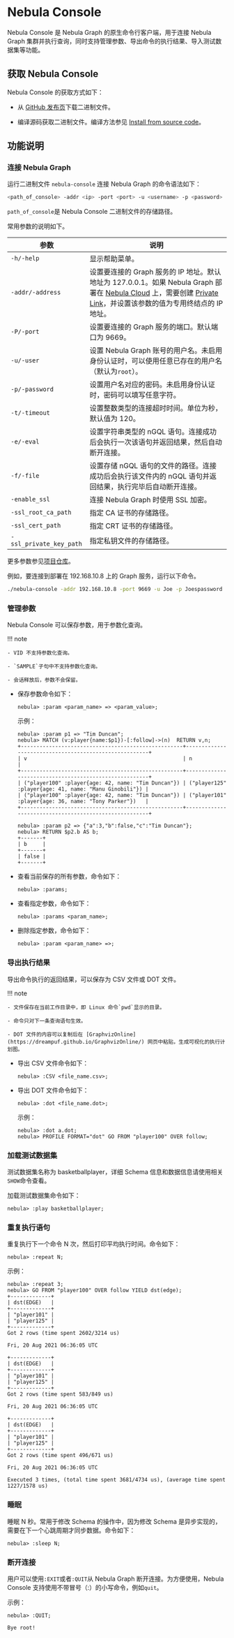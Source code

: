 # Nebula Console

Nebula Console 是 Nebula Graph 的原生命令行客户端，用于连接 Nebula Graph 集群并执行查询，同时支持管理参数、导出命令的执行结果、导入测试数据集等功能。

## 获取 Nebula Console

Nebula Console 的获取方式如下：

<!-- - 直接从 Nebula Graph 安装路径的 `bin` 目录中获取二进制文件 `nebula-console`。-->

- 从 [GitHub 发布页](https://github.com/vesoft-inc/nebula-console/releases "the nebula-console Releases page")下载二进制文件。

- 编译源码获取二进制文件。编译方法参见 [Install from source code](https://github.com/vesoft-inc/nebula-console#from-source-code)。

## 功能说明

### 连接 Nebula Graph

运行二进制文件 `nebula-console` 连接 Nebula Graph 的命令语法如下：

```bash
<path_of_console> -addr <ip> -port <port> -u <username> -p <password>
```

`path_of_console`是 Nebula Console 二进制文件的存储路径。

常用参数的说明如下。

| 参数 | 说明 |
| - | - |
| `-h/-help` | 显示帮助菜单。 |
| `-addr/-address` | 设置要连接的 Graph 服务的 IP 地址。默认地址为 127.0.0.1。如果 Nebula Graph 部署在 [Nebula Cloud](https://docs.nebula-graph.com.cn/2.6.2/nebula-cloud/1.what-is-cloud/) 上，需要创建 [Private Link](https://docs.nebula-graph.com.cn/2.6.2/nebula-cloud/5.solution/5.2.connection-configuration-and-use)，并设置该参数的值为专用终结点的 IP 地址。 |
| `-P/-port` | 设置要连接的 Graph 服务的端口。默认端口为 9669。|
| `-u/-user` | 设置 Nebula Graph 账号的用户名。未启用身份认证时，可以使用任意已存在的用户名（默认为`root`）。 |
| `-p/-password` | 设置用户名对应的密码。未启用身份认证时，密码可以填写任意字符。 |
| `-t/-timeout`  | 设置整数类型的连接超时时间。单位为秒，默认值为 120。 |
| `-e/-eval` | 设置字符串类型的 nGQL 语句。连接成功后会执行一次该语句并返回结果，然后自动断开连接。 |
| `-f/-file` | 设置存储 nGQL 语句的文件的路径。连接成功后会执行该文件内的 nGQL 语句并返回结果，执行完毕后自动断开连接。 |
| `-enable_ssl` | 连接 Nebula Graph 时使用 SSL 加密。 |
| `-ssl_root_ca_path` | 指定 CA 证书的存储路径。 |
| `-ssl_cert_path` | 指定 CRT 证书的存储路径。 |
| `-ssl_private_key_path` | 指定私钥文件的存储路径。 |

更多参数参见[项目仓库](https://github.com/vesoft-inc/nebula-console/tree/{{console.branch}})。

例如，要连接到部署在 192.168.10.8 上的 Graph 服务，运行以下命令。

```bash
./nebula-console -addr 192.168.10.8 -port 9669 -u Joe -p Joespassword
```

### 管理参数

Nebula Console 可以保存参数，用于参数化查询。

!!! note

    - VID 不支持参数化查询。

    - `SAMPLE`子句中不支持参数化查询。

    - 会话释放后，参数不会保留。

- 保存参数命令如下：

  ```ngql
  nebula> :param <param_name> => <param_value>;
  ```

  示例：

  ```ngql
  nebula> :param p1 => "Tim Duncan";
  nebula> MATCH (v:player{name:$p1})-[:follow]->(n)  RETURN v,n;
  +----------------------------------------------------+-------------------------------------------------------+
  | v                                                  | n                                                     |
  +----------------------------------------------------+-------------------------------------------------------+
  | ("player100" :player{age: 42, name: "Tim Duncan"}) | ("player125" :player{age: 41, name: "Manu Ginobili"}) |
  | ("player100" :player{age: 42, name: "Tim Duncan"}) | ("player101" :player{age: 36, name: "Tony Parker"})   |
  +----------------------------------------------------+-------------------------------------------------------+

  nebula> :param p2 => {"a":3,"b":false,"c":"Tim Duncan"};
  nebula> RETURN $p2.b AS b;
  +-------+
  | b     |
  +-------+
  | false |
  +-------+
  ```

- 查看当前保存的所有参数，命令如下：

  ```ngql
  nebula> :params;
  ```

- 查看指定参数，命令如下：

  ```ngql
  nebula> :params <param_name>;
  ```

- 删除指定参数，命令如下：

  ```ngql
  nebula> :param <param_name> =>;
  ```

### 导出执行结果

导出命令执行的返回结果，可以保存为 CSV 文件或 DOT 文件。

!!! note

    - 文件保存在当前工作目录中，即 Linux 命令`pwd`显示的目录。

    - 命令只对下一条查询语句生效。

    - DOT 文件的内容可以复制后在 [GraphvizOnline](https://dreampuf.github.io/GraphvizOnline/) 网页中粘贴，生成可视化的执行计划图。

- 导出 CSV 文件命令如下：

  ```ngql
  nebula> :CSV <file_name.csv>;
  ```

- 导出 DOT 文件命令如下：

  ```ngql
  nebula> :dot <file_name.dot>;
  ```

  示例：

  ```ngql
  nebula> :dot a.dot;
  nebula> PROFILE FORMAT="dot" GO FROM "player100" OVER follow;
  ```

### 加载测试数据集

测试数据集名称为 basketballplayer，详细 Schema 信息和数据信息请使用相关`SHOW`命令查看。

加载测试数据集命令如下：

```ngql
nebula> :play basketballplayer;
```

### 重复执行语句

重复执行下一个命令 N 次，然后打印平均执行时间。命令如下：

```ngql
nebula> :repeat N;
```

示例：

```ngql
nebula> :repeat 3;
nebula> GO FROM "player100" OVER follow YIELD dst(edge);
+-------------+
| dst(EDGE)   |
+-------------+
| "player101" |
| "player125" |
+-------------+
Got 2 rows (time spent 2602/3214 us)

Fri, 20 Aug 2021 06:36:05 UTC

+-------------+
| dst(EDGE)   |
+-------------+
| "player101" |
| "player125" |
+-------------+
Got 2 rows (time spent 583/849 us)

Fri, 20 Aug 2021 06:36:05 UTC

+-------------+
| dst(EDGE)   |
+-------------+
| "player101" |
| "player125" |
+-------------+
Got 2 rows (time spent 496/671 us)

Fri, 20 Aug 2021 06:36:05 UTC

Executed 3 times, (total time spent 3681/4734 us), (average time spent 1227/1578 us)
```

### 睡眠

睡眠 N 秒。常用于修改 Schema 的操作中，因为修改 Schema 是异步实现的，需要在下一个心跳周期才同步数据。命令如下：

```ngql
nebula> :sleep N;
```

### 断开连接

用户可以使用`:EXIT`或者`:QUIT`从 Nebula Graph 断开连接。为方便使用，Nebula Console 支持使用不带冒号（:）的小写命令，例如`quit`。

示例：

```ngql
nebula> :QUIT;

Bye root!
```

